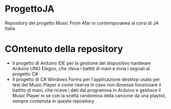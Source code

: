 # ProgettoJA
Repository del progetto Music From Afar in contemporanea ai corsi di JA Italia


# COntenuto della repository
- Il progetto di Arduino IDE per la gestione del dispositivo
hardware Arduino UNO Elegoo, che rileva i battiti di mani e
invia i segnali al progetto C#
- Il progetto di C# Windows Forms per l'applicazione desktop
usata per test del Music Player e come riserva in caso 
non dovesse funzionare il battito di mani, che riceve i dati
dal programma in Arduino e gestisce il Music Player
in se con la scelta randomica della canzone da una playlist,
sempre contenuta in questa repository
